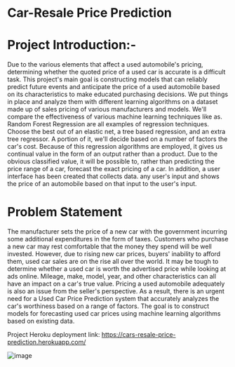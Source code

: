 
# Car-Resale Price Prediction

# Project Introduction:-
Due to the various elements that affect a used automobile's pricing,
determining whether the quoted price of a used car is accurate is a difficult
task. This project's main goal is constructing models that can reliably
predict future events and anticipate the price of a used automobile based
on its characteristics to make educated purchasing decisions. We put
things in place and analyze them with different learning algorithms on a
dataset made up of sales pricing of various manufacturers and models.
We'll compare the effectiveness of various machine learning techniques
like as. Random Forest Regression are all examples of regression
techniques. Choose the best out of an elastic net, a tree based regression,
and an extra tree regressor. A portion of it, we'll decide based on a number
of factors the car's cost. Because of this regression algorithms are
employed, it gives us continual value in the form of an output rather than a
product. Due to the obvious classified value, it will be possible to, rather
than predicting the price range of a car, forecast the exact pricing of a car.
In addition, a user interface has been created that collects data. any user's
input and shows the price of an automobile based on that input to the
user's input.

# Problem Statement
The manufacturer sets the price of a new car with the government incurring
some additional expenditures in the form of taxes. Customers who
purchase a new car may rest comfortable that the money they spend will
be well invested. However, due to rising new car prices, buyers' inability to
afford them, used car sales are on the rise all over the world. It may be
tough to determine whether a used car is worth the advertised price while
looking at ads online. Mileage, make, model, year, and other characteristics
can all have an impact on a car's true value. Pricing a used automobile
adequately is also an issue from the seller's perspective. As a result, there
is an urgent need for a Used Car Price Prediction system that accurately
analyzes the car's worthiness based on a range of factors. The goal is to
construct models for forecasting used car prices using machine learning
algorithms based on existing data.

Project Heroku deployment link: https://cars-resale-price-prediction.herokuapp.com/

![image](https://user-images.githubusercontent.com/91009498/163427323-eb763dd3-da2b-4edd-bfb7-a362207e116e.png)
